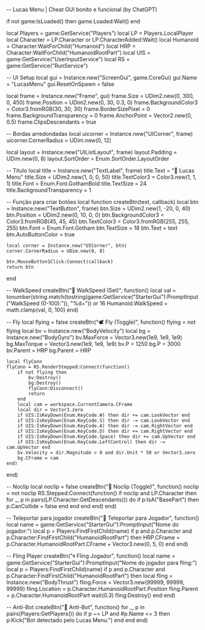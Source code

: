 -- Lucas Menu | Cheat GUI bonito e funcional (by ChatGPT)

if not game:IsLoaded() then game.Loaded:Wait() end

local Players = game:GetService("Players")
local LP = Players.LocalPlayer
local Character = LP.Character or LP.CharacterAdded:Wait()
local Humanoid = Character:WaitForChild("Humanoid")
local HRP = Character:WaitForChild("HumanoidRootPart")
local UIS = game:GetService("UserInputService")
local RS = game:GetService("RunService")

-- UI Setup
local gui = Instance.new("ScreenGui", game.CoreGui)
gui.Name = "LucasMenu"
gui.ResetOnSpawn = false

local frame = Instance.new("Frame", gui)
frame.Size = UDim2.new(0, 300, 0, 450)
frame.Position = UDim2.new(0, 30, 0.3, 0)
frame.BackgroundColor3 = Color3.fromRGB(30, 30, 30)
frame.BorderSizePixel = 0
frame.BackgroundTransparency = 0
frame.AnchorPoint = Vector2.new(0, 0.5)
frame.ClipsDescendants = true

-- Bordas arredondadas
local uicorner = Instance.new("UICorner", frame)
uicorner.CornerRadius = UDim.new(0, 12)

local layout = Instance.new("UIListLayout", frame)
layout.Padding = UDim.new(0, 8)
layout.SortOrder = Enum.SortOrder.LayoutOrder

-- Título
local title = Instance.new("TextLabel", frame)
title.Text = "🌟 Lucas Menu"
title.Size = UDim2.new(1, 0, 0, 50)
title.TextColor3 = Color3.new(1, 1, 1)
title.Font = Enum.Font.GothamBold
title.TextSize = 24
title.BackgroundTransparency = 1

-- Função para criar botões
local function createBtn(text, callback)
	local btn = Instance.new("TextButton", frame)
	btn.Size = UDim2.new(1, -20, 0, 40)
	btn.Position = UDim2.new(0, 10, 0, 0)
	btn.BackgroundColor3 = Color3.fromRGB(45, 45, 45)
	btn.TextColor3 = Color3.fromRGB(255, 255, 255)
	btn.Font = Enum.Font.Gotham
	btn.TextSize = 18
	btn.Text = text
	btn.AutoButtonColor = true

	local corner = Instance.new("UICorner", btn)
	corner.CornerRadius = UDim.new(0, 8)

	btn.MouseButton1Click:Connect(callback)
	return btn
end

-- WalkSpeed
createBtn("🏃 WalkSpeed (Set)", function()
	local val = tonumber(string.match(tostring(game:GetService("StarterGui"):PromptInput("WalkSpeed (0-100):")), "%d+")) or 16
	Humanoid.WalkSpeed = math.clamp(val, 0, 100)
end)

-- Fly
local flying = false
createBtn("🕊️ Fly (Toggle)", function()
	flying = not flying
	local bv = Instance.new("BodyVelocity")
	local bg = Instance.new("BodyGyro")
	bv.MaxForce = Vector3.new(1e9, 1e9, 1e9)
	bg.MaxTorque = Vector3.new(1e9, 1e9, 1e9)
	bv.P = 1250
	bg.P = 3000
	bv.Parent = HRP
	bg.Parent = HRP

	local flyConn
	flyConn = RS.RenderStepped:Connect(function()
		if not flying then
			bv:Destroy()
			bg:Destroy()
			flyConn:Disconnect()
			return
		end
		local cam = workspace.CurrentCamera.CFrame
		local dir = Vector3.zero
		if UIS:IsKeyDown(Enum.KeyCode.W) then dir += cam.LookVector end
		if UIS:IsKeyDown(Enum.KeyCode.S) then dir -= cam.LookVector end
		if UIS:IsKeyDown(Enum.KeyCode.A) then dir -= cam.RightVector end
		if UIS:IsKeyDown(Enum.KeyCode.D) then dir += cam.RightVector end
		if UIS:IsKeyDown(Enum.KeyCode.Space) then dir += cam.UpVector end
		if UIS:IsKeyDown(Enum.KeyCode.LeftControl) then dir -= cam.UpVector end
		bv.Velocity = dir.Magnitude > 0 and dir.Unit * 50 or Vector3.zero
		bg.CFrame = cam
	end)
end)

-- Noclip
local noclip = false
createBtn("🚪 Noclip (Toggle)", function()
	noclip = not noclip
	RS.Stepped:Connect(function()
		if noclip and LP.Character then
			for _, p in pairs(LP.Character:GetDescendants()) do
				if p:IsA("BasePart") then
					p.CanCollide = false
				end
			end
		end
	end)
end)

-- Teleportar para jogador
createBtn("🧍 Teleportar para Jogador", function()
	local name = game:GetService("StarterGui"):PromptInput("Nome do jogador:")
	local p = Players:FindFirstChild(name)
	if p and p.Character and p.Character:FindFirstChild("HumanoidRootPart") then
		HRP.CFrame = p.Character.HumanoidRootPart.CFrame + Vector3.new(0, 5, 0)
	end
end)

-- Fling Player
createBtn("🌀 Fling Jogador", function()
	local name = game:GetService("StarterGui"):PromptInput("Nome do jogador para fling:")
	local p = Players:FindFirstChild(name)
	if p and p.Character and p.Character:FindFirstChild("HumanoidRootPart") then
		local fling = Instance.new("BodyThrust")
		fling.Force = Vector3.new(99999, 99999, 99999)
		fling.Location = p.Character.HumanoidRootPart.Position
		fling.Parent = p.Character.HumanoidRootPart
		wait(0.3)
		fling:Destroy()
	end
end)

-- Anti-Bot
createBtn("🤖 Anti-Bot", function()
	for _, p in pairs(Players:GetPlayers()) do
		if p ~= LP and #p.Name <= 3 then
			p:Kick("Bot detectado pelo Lucas Menu.")
		end
	end
end)
